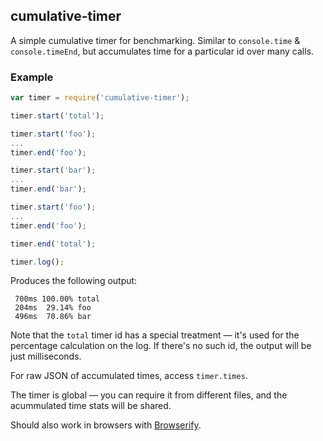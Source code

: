## cumulative-timer

A simple cumulative timer for benchmarking.
Similar to `console.time` & `console.timeEnd`,
but accumulates time for a particular id over many calls.

### Example

```js
var timer = require('cumulative-timer');

timer.start('total');

timer.start('foo');
...
timer.end('foo');

timer.start('bar');
...
timer.end('bar');

timer.start('foo');
...
timer.end('foo');

timer.end('total');

timer.log();
```

Produces the following output:

```
 700ms 100.00% total
 204ms  29.14% foo
 496ms  70.86% bar
```

Note that the `total` timer id has a special treatment —
it's used for the percentage calculation on the log.
If there's no such id, the output will be just milliseconds.

For raw JSON of accumulated times, access `timer.times`.

The timer is global — you can require it from different files,
and the acummulated time stats will be shared.

Should also work in browsers with [Browserify](http://browserify.org/).
